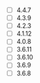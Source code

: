 
- [ ] 4.4.7
- [ ] 4.3.9
- [ ] 4.2.3
- [ ] 4.1.12
- [ ] 4.0.8
- [ ] 3.6.11
- [ ] 3.6.10
- [ ] 3.6.9
- [ ] 3.6.8